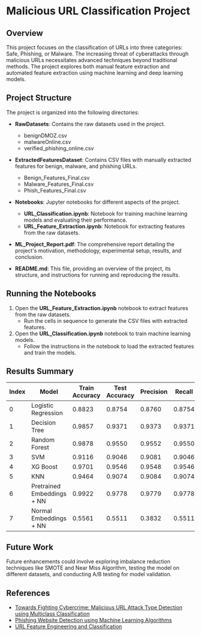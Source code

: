 # Malicious URL Classification Project

## Overview

This project focuses on the classification of URLs into three categories: Safe, Phishing, or Malware. The increasing threat of cyberattacks through malicious URLs necessitates advanced techniques beyond traditional methods. The project explores both manual feature extraction and automated feature extraction using machine learning and deep learning models.

## Project Structure

The project is organized into the following directories:

- **RawDatasets**: Contains the raw datasets used in the project.
  - benignDMOZ.csv
  - malwareOnline.csv
  - verified_phishing_online.csv
    
- **ExtractedFeaturesDataset**: Contains CSV files with manually extracted features for benign, malware, and phishing URLs.
  - Benign_Features_Final.csv
  - Malware_Features_Final.csv
  - Phish_Features_Final.csv

- **Notebooks**: Jupyter notebooks for different aspects of the project.
  - **URL_Classification.ipynb**: Notebook for training machine learning models and evaluating their performance.
  - **URL_Feature_Extraction.ipynb**: Notebook for extracting features from the raw datasets.

- **ML_Project_Report.pdf**: The comprehensive report detailing the project's motivation, methodology, experimental setup, results, and conclusion.

- **README.md**: This file, providing an overview of the project, its structure, and instructions for running and reproducing the results.

## Running the Notebooks

1. Open the **URL_Feature_Extraction.ipynb** notebook to extract features from the raw datasets.
   - Run the cells in sequence to generate the CSV files with extracted features.
3. Open the **URL_Classification.ipynb** notebook to train machine learning models.
   - Follow the instructions in the notebook to load the extracted features and train the models.

## Results Summary

| Index | Model                         | Train Accuracy | Test Accuracy | Precision | Recall | F1 Score |
|-------|------------------------------|----------------|---------------|-----------|--------|----------|
| 0     | Logistic Regression           | 0.8823         | 0.8754        | 0.8760    | 0.8754 | 0.8756   |
| 1     | Decision Tree                 | 0.9857         | 0.9371        | 0.9373    | 0.9371 | 0.9371   |
| 2     | Random Forest                 | 0.9878         | 0.9550        | 0.9552    | 0.9550 | 0.9550   |
| 3     | SVM                           | 0.9116         | 0.9046        | 0.9081    | 0.9046 | 0.9051   |
| 4     | XG Boost                      | 0.9701         | 0.9546        | 0.9548    | 0.9546 | 0.9547   |
| 5     | KNN                           | 0.9464         | 0.9074        | 0.9084    | 0.9074 | 0.9076   |
| 6     | Pretrained Embeddings + NN    | 0.9922         | 0.9778        | 0.9779    | 0.9778 | **0.9778**   |
| 7     | Normal Embeddings + NN        | 0.5561         | 0.5511        | 0.3832    | 0.5511 | 0.4061   |

## Future Work

Future enhancements could involve exploring imbalance reduction techniques like SMOTE and Near Miss Algorithm, testing the model on different datasets, and conducting A/B testing for model validation.

## References

- [Towards Fighting Cybercrime: Malicious URL Attack Type Detection using Multiclass Classification](https://ieeexplore.ieee.org/document/9378029)
- [Phishing Website Detection using Machine Learning Algorithms](https://www.researchgate.net/publication/328541785_Phishing_Website_Detection_using_Machine_Learning_Algorithms)
- [URL Feature Engineering and Classification](https://medium.com/nerd-for-tech/url-feature-engineering-and-classification-66c0512fb34d)
